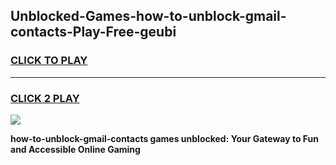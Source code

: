 
## Unblocked-Games-how-to-unblock-gmail-contacts-Play-Free-geubi
<h3>
<a href="https://premium76.site?title=how-to-unblock-gmail-contacts&ref=21A">CLICK TO PLAY</a></h3>
<hr>

<h3>
<a href="https://premium76.site?title=how-to-unblock-gmail-contacts&ref=21A">CLICK 2 PLAY</a>
  
</h3>

<a href="https://premium76.site?title=how-to-unblock-gmail-contacts&ref=21A"><img src="https://clearcache.store/games.png"></a>


**how-to-unblock-gmail-contacts games unblocked: Your Gateway to Fun and Accessible Online Gaming**
